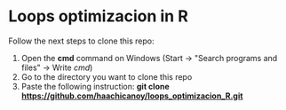 # Loops optimizacion in R

Follow the next steps to clone this repo:

1. Open the **cmd** command on Windows (Start -> "Search programs and files" -> Write _cmd_)
2. Go to the directory you want to clone this repo
3. Paste the following instruction: **git clone https://github.com/haachicanoy/loops_optimizacion_R.git**
